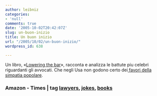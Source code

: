 ```yaml
---
author: leibniz
categories:
- 'null'
comments: true
date: '2005-10-02T20:42:07Z'
slug: un-buon-inizio
title: Un buon inizio
url: "/2005/10/02/un-buon-inizio/"
wordpress_id: 638

---
```

Un libro, «[Lowering the bar](http://www.amazon.com/exec/obidos/tg/detail/-/0299213501/qid=1128285376/sr=2-1/ref=pd_bbs_b_2_1/104-9852770-5461500?v=glance&s=books)», racconta e analizza le battute piu celebri riguardanti gli avvocati. Che negli Usa non godono certo dei[ favori della simpatia popolare](http://www.the-tls.co.uk/this_week/story.aspx?story_id=2112044).  
 

###  Amazon - Times | tag [lawyers](http://www.technorati.com/tags/lawyers), [jokes](http://www.technorati.com/tags/jokes), [books](http://www.technorati.com/tags/books)

